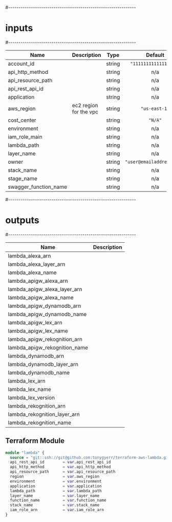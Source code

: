 #--------------------------------------------------------------
# inputs
#--------------------------------------------------------------

| Name | Description | Type | Default | Required |
|------|-------------|:----:|:-----:|:-----:|
| account\_id |  | string | `"11111111111111111"` | no |
| api\_http\_method |  | string | n/a | yes |
| api\_resource\_path |  | string | n/a | yes |
| api\_rest\_api\_id |  | string | n/a | yes |
| application |  | string | n/a | yes |
| aws\_region | ec2 region for the vpc | string | `"us-east-1"` | no |
| cost\_center |  | string | `"N/A"` | no |
| environment |  | string | n/a | yes |
| iam\_role\_main |  | string | n/a | yes |
| lambda\_path |  | string | n/a | yes |
| layer\_name |  | string | n/a | yes |
| owner |  | string | `"user@emailaddress.com"` | no |
| stack\_name |  | string | n/a | yes |
| stage\_name |  | string | n/a | yes |
| swagger\_function\_name |  | string | n/a | yes |

#--------------------------------------------------------------
# outputs
#--------------------------------------------------------------

| Name | Description |
|------|-------------|
| lambda\_alexa\_arn |  |
| lambda\_alexa\_layer\_arn |  |
| lambda\_alexa\_name |  |
| lambda\_apigw\_alexa\_arn |  |
| lambda\_apigw\_alexa\_layer\_arn |  |
| lambda\_apigw\_alexa\_name |  |
| lambda\_apigw\_dynamodb\_arn |  |
| lambda\_apigw\_dynamodb\_name |  |
| lambda\_apigw\_lex\_arn |  |
| lambda\_apigw\_lex\_name |  |
| lambda\_apigw\_rekognition\_arn |  |
| lambda\_apigw\_rekognition\_name |  |
| lambda\_dynamodb\_arn |  |
| lambda\_dynamodb\_layer\_arn |  |
| lambda\_dynamodb\_name |  |
| lambda\_lex\_arn |  |
| lambda\_lex\_name |  |
| lambda\_lex\_version |  |
| lambda\_rekognition\_arn |  |
| lambda\_rekognition\_layer\_arn |  |
| lambda\_rekognition\_name |  |

## Terraform Module
```terraform
module "lambda" {
  source = "git::ssh://git@github.com:tonygyerr/terraform-aws-lambda.git"
  api_rest_api_id        = var.api_rest_api_id
  api_http_method        = var.api_http_method
  api_resource_path      = var.api_resource_path
  region                 = var.aws_region
  environment            = var.environment
  application            = var.application
  lambda_path            = var.lambda_path
  layer_name             = var.layer_name
  function_name          = var.function_name
  stack_name             = var.stack_name
  iam_role_arn           = var.iam_role_arn
}
```